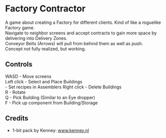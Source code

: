 # Factory Contractor
A game about creating a Factory for different clients. Kind of like a roguelike Factory game.  
Navigate to neighbor screens and accept contracts to gain more space by delivering into Delivery Zones.  
Conveyor Belts (Arrows) will pull from behind them as well as push.  
Concept not fully realized, but working.

## Controls
WASD - Move screens  
Left click - Select and Place Buildings  
	- Set recipes in Assemblers
Right click - Delete Buildings  
R - Rotate  
Q - Pick Building (Similar to an Eye dropper)  
F - Pick up component from Building/Storage  

## Credits
- 1-bit pack by Kenney: www.kenney.nl
